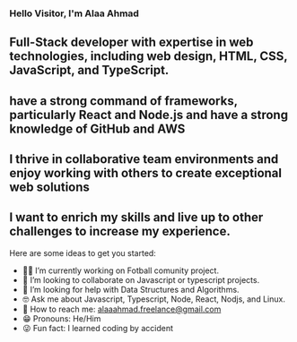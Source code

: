 ### Hello Visitor, I'm Alaa Ahmad

## Full-Stack developer with expertise in web technologies, including web design, HTML, CSS, JavaScript, and TypeScript.
## have a strong command of frameworks, particularly React and Node.js and have a strong knowledge of GitHub and AWS 
## I thrive in collaborative team environments and enjoy working with others to create exceptional web solutions

## I want to enrich my skills and live up to other challenges to increase my experience.

Here are some ideas to get you started:

- 👨‍💻 I’m currently working on Fotball comunity project.
- 🌱 I’m looking to collaborate on Javascript or typescript projects.
- 🎯 I’m looking for help with Data Structures and Algorithms.
- 🤓 Ask me about Javascript, Typescript, Node, React, Nodjs, and Linux.
- 📧 How to reach me: alaaahmad.freelance@gmail.com
- 😁 Pronouns: He/Him
- 😜 Fun fact: I learned coding by accident

